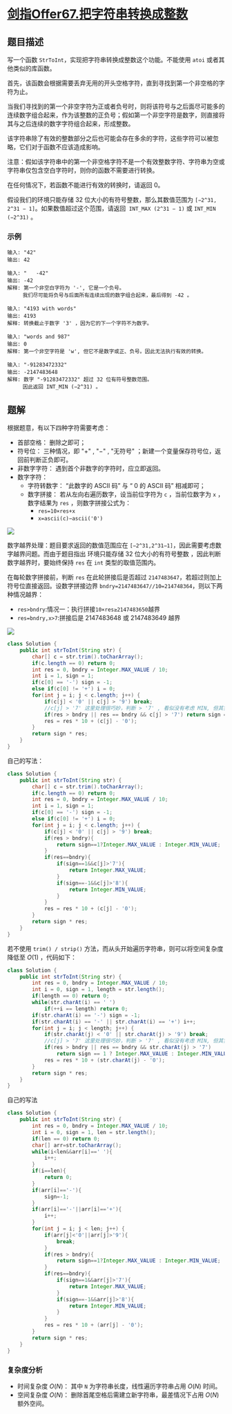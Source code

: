 # [剑指Offer67.把字符串转换成整数](https://leetcode-cn.com/problems/ba-zi-fu-chuan-zhuan-huan-cheng-zheng-shu-lcof/)
## 题目描述
写一个函数 `StrToInt`，实现把字符串转换成整数这个功能。不能使用 `atoi` 或者其他类似的库函数。

首先，该函数会根据需要丢弃无用的开头空格字符，直到寻找到第一个非空格的字符为止。

当我们寻找到的第一个非空字符为正或者负号时，则将该符号与之后面尽可能多的连续数字组合起来，作为该整数的正负号；假如第一个非空字符是数字，则直接将其与之后连续的数字字符组合起来，形成整数。

该字符串除了有效的整数部分之后也可能会存在多余的字符，这些字符可以被忽略，它们对于函数不应该造成影响。

注意：假如该字符串中的第一个非空格字符不是一个有效整数字符、字符串为空或字符串仅包含空白字符时，则你的函数不需要进行转换。

在任何情况下，若函数不能进行有效的转换时，请返回 0。

假设我们的环境只能存储 32 位大小的有符号整数，那么其数值范围为 `[−2^31,  2^31 − 1]`。如果数值超过这个范围，请返回  `INT_MAX (2^31 − 1)` 或 `INT_MIN (−2^31)` 。

### 示例
```
输入: "42"
输出: 42
```
```
输入: "   -42"
输出: -42
解释: 第一个非空白字符为 '-', 它是一个负号。
     我们尽可能将负号与后面所有连续出现的数字组合起来，最后得到 -42 。
```
```
输入: "4193 with words"
输出: 4193
解释: 转换截止于数字 '3' ，因为它的下一个字符不为数字。
```
```
输入: "words and 987"
输出: 0
解释: 第一个非空字符是 'w', 但它不是数字或正、负号。因此无法执行有效的转换。
```
```
输入: "-91283472332"
输出: -2147483648
解释: 数字 "-91283472332" 超过 32 位有符号整数范围。 
     因此返回 INT_MIN (−2^31) 。
```
## 题解
根据题意，有以下四种字符需要考虑：

- 首部空格： 删除之即可；
- 符号位： 三种情况，即 "+" , "−" , "无符号" ；新建一个变量保存符号位，返回前判断正负即可。
- 非数字字符： 遇到首个非数字的字符时，应立即返回。
- 数字字符：
  - 字符转数字： “此数字的 ASCII 码” 与 “ 0 的 ASCII 码” 相减即可；
  - 数字拼接： 若从左向右遍历数字，设当前位字符为 `c` ，当前位数字为 `x` ，数字结果为 `res` ，则数字拼接公式为：
    - `res=10×res+x`
    - `x=ascii(c)−ascii('0')`

 ![](https://picgp.oss-cn-beijing.aliyuncs.com/img/20201011204535.png)

数字越界处理：题目要求返回的数值范围应在 `[−2^31,2^31−1]`，因此需要考虑数字越界问题。而由于题目指出 环境只能存储 32 位大小的有符号整数 ，因此判断数字越界时，要始终保持 `res` 在 `int` 类型的取值范围内。

在每轮数字拼接前，判断 `res` 在此轮拼接后是否超过 `2147483647`，若超过则加上符号位直接返回。设数字拼接边界 `bndry=2147483647//10=214748364`，则以下两种情况越界：

- `res>bndry`:情况一：执行拼接`10×res≥2147483650`越界
- `res=bndry,x>7`:拼接后是 2147483648 或 2147483649 越界

![](https://picgp.oss-cn-beijing.aliyuncs.com/img/20201011204839.png)

```java
class Solution {
    public int strToInt(String str) {
        char[] c = str.trim().toCharArray();
        if(c.length == 0) return 0;
        int res = 0, bndry = Integer.MAX_VALUE / 10;
        int i = 1, sign = 1;
        if(c[0] == '-') sign = -1;
        else if(c[0] != '+') i = 0;
        for(int j = i; j < c.length; j++) {
            if(c[j] < '0' || c[j] > '9') break;
            //c[j] > '7' 这里处理很巧妙，判断 > '7' , 看似没有考虑 MIN, 但其实无论是 = '8' ,还是 >'8',返回的都是MIN。
            if(res > bndry || res == bndry && c[j] > '7') return sign == 1 ? Integer.MAX_VALUE : Integer.MIN_VALUE;
            res = res * 10 + (c[j] - '0');
        }
        return sign * res;
    }
}
```
自己的写法：
```java
class Solution {
    public int strToInt(String str) {
        char[] c = str.trim().toCharArray();
        if(c.length == 0) return 0;
        int res = 0, bndry = Integer.MAX_VALUE / 10;
        int i = 1, sign = 1;
        if(c[0] == '-') sign = -1;
        else if(c[0] != '+') i = 0;
        for(int j = i; j < c.length; j++) {
            if(c[j] < '0' || c[j] > '9') break;
            if(res > bndry){
                return sign==1?Integer.MAX_VALUE : Integer.MIN_VALUE;
            }
            if(res==bndry){
                if(sign==1&&c[j]>'7'){
                    return Integer.MAX_VALUE;
                }
                if(sign==-1&&c[j]>'8'){
                    return Integer.MIN_VALUE;
                }
            }
            res = res * 10 + (c[j] - '0');
        }
        return sign * res;
    }
}
```
若不使用 `trim() / strip()` 方法，而从头开始遍历字符串，则可以将空间复杂度降低至 $O(1)$ ，代码如下：
```java
class Solution {
    public int strToInt(String str) {
        int res = 0, bndry = Integer.MAX_VALUE / 10;
        int i = 0, sign = 1, length = str.length();
        if(length == 0) return 0;
        while(str.charAt(i) == ' ')
            if(++i == length) return 0;
        if(str.charAt(i) == '-') sign = -1;
        if(str.charAt(i) == '-' || str.charAt(i) == '+') i++;
        for(int j = i; j < length; j++) {
            if(str.charAt(j) < '0' || str.charAt(j) > '9') break;
            //c[j] > '7' 这里处理很巧妙，判断 > '7' , 看似没有考虑 MIN, 但其实无论是 = '8' ,还是 >'8',返回的都是MIN。
            if(res > bndry || res == bndry && str.charAt(j) > '7')
                return sign == 1 ? Integer.MAX_VALUE : Integer.MIN_VALUE;
            res = res * 10 + (str.charAt(j) - '0');
        }
        return sign * res;
    }
}
```
自己的写法
```java
class Solution {
    public int strToInt(String str) {
        int res = 0, bndry = Integer.MAX_VALUE / 10;
        int i = 0, sign = 1, len = str.length();
        if(len == 0) return 0;
        char[] arr=str.toCharArray();
        while(i<len&&arr[i]==' '){
            i++;
        }
        if(i==len){
            return 0;
        }
        if(arr[i]=='-'){
            sign=-1;
        }
        if(arr[i]=='-'||arr[i]=='+'){
            i++;
        }
        for(int j = i; j < len; j++) {
            if(arr[j]<'0'||arr[j]>'9'){
                break;
            }
            if(res > bndry){
                return sign==1?Integer.MAX_VALUE : Integer.MIN_VALUE;
            }
            if(res==bndry){
                if(sign==1&&arr[j]>'7'){
                    return Integer.MAX_VALUE;
                }
                if(sign==-1&&arr[j]>'8'){
                    return Integer.MIN_VALUE;
                }
            }
            res = res * 10 + (arr[j] - '0');
        }
        return sign * res;
    }
}
```
### 复杂度分析
- 时间复杂度 $O(N)$： 其中 `N` 为字符串长度，线性遍历字符串占用 $O(N)$ 时间。
- 空间复杂度 $O(N)$： 删除首尾空格后需建立新字符串，最差情况下占用 $O(N)$ 额外空间。
